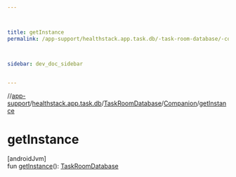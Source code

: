 ```yaml
---



title: getInstance
permalink: /app-support/healthstack.app.task.db/-task-room-database/-companion/get-instance.html



sidebar: dev_doc_sidebar


---
```




//[app-support](/app-support.html)/[healthstack.app.task.db](../../index.html)/[TaskRoomDatabase](../index.html)/[Companion](index.html)/[getInstance](get-instance.html)



# getInstance



[androidJvm]\
fun [getInstance](get-instance.html)(): [TaskRoomDatabase](../index.html)






